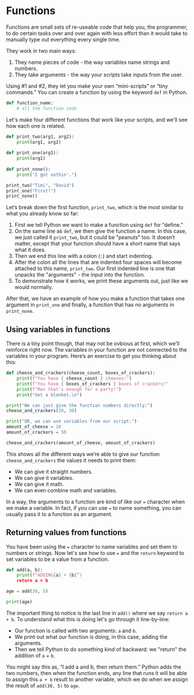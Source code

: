 # Functions

Functions are small sets of re-useable code that help you, the programmer, to do certain tasks over and over again with less effort than it would take to manually type out everything every single time. 

They work in two main ways:
1. They name pieces of code - the way variables name strings and numbers.
2. They take arguments - the way your scripts take inputs from the user.

Using #1 and #2, they let you make your own “mini-scripts” or “tiny commands.” You can create a function by using the keyword `def` in Python. 

```Python
def function_name:
	# all the function code
```
Let's make four different functions that work like your scripts, and we'll see how each one is related.

```Python
def print_two(arg1, arg2):
	print(arg1, arg2)
	
def print_one(arg1):
	print(arg1)
	
def print_none():
	print("I got nothin'.")

print_two("Timi", "David")
print_one("First!")
print_none()
```


Let’s break down the first function, `print_two`, which is the most similar to what you already know so far:
1. First we tell Python we want to make a function using `def` for “define.”
2. On the same line as `def`, we then give the function a name. In this case, we just called it `print_two`, but it could be "peanuts" too. It doesn’t matter, except that your function should have a short name that says what it does.
3. Then we end this line with a colon (`:`) and start indenting.
4. After the colon all the lines that are indented four spaces will become attached to this name, `print_two`. Our first indented line is one that unpacks the "arguments" - the input into the function.
5. To demonstrate how it works, we print these arguments out, just like we would normally.

After that, we have an example of how you make a function that takes one argument in `print_one` and finally, a function that has no arguments in `print_none`.

## Using variables in functions

There is a tiny point though, that may not be ovbious at first, which we’ll reinforce right now. The variables in your function are not connected to the variables in your program. Here’s an exercise to get you thinking about this:  

```Python
def cheese_and_crackers(cheese_count, boxes_of_crackers):
    print(f"You have { cheese_count } cheeses!")
    print(f"You have { boxes_of_crackers } boxes of crackers!"
    print(f"Man that's enough for a party!")
    print("Get a blanket.\n")

print("We can just give the function numbers directly:")
cheese_and_crackers(20, 30)

print("OR, we can use variables from our script:") 
amount_of_cheese = 10
amount_of_crackers = 50

cheese_and_crackers(amount_of_cheese, amount_of_crackers)
```

This shows all the different ways we’re able to give our function `cheese_and_crackers` the values it needs to print them:
- We can give it straight numbers. 
- We can give it variables. 
- We can give it math. 
- We can even combine math and variables. 

In a way, the arguments to a function are kind of like our `=` character when we make a variable. In fact, if you can use `=` to name something, you can usually pass it to a function as an argument.

## Returning values from functions

You have been using the `=` character to name variables and set them to numbers or strings. Now let's see how to use `=` and the `return` keyword to set variables to be a value from a function. 

```Python
def add(a, b):
    print(f"ADDING{a} + {b}”)
    return a + b

age = add(30, 5)

print(age)
```

The important thing to notice is the last line in `add()` where we say `return a + b`. To understand what this is doing let's go through it line-by-line:
- Our function is called with two arguments: `a` and `b`.
- We print out what our function is doing, in this case, adding the arguments.
- Then we tell Python to do something kind of backward: we "return" the addition of `a` + `b`.

You might say this as, “I add a and b, then return them.” Python adds the two numbers, then when the function ends, any line that runs it will be able to assign this `a + b` result to another variable, which we do when we assign the result of `add(30, 5)` to `age`.

